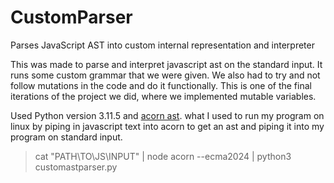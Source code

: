# CustomParser
Parses JavaScript AST into custom internal representation and interpreter 

This was made to parse and interpret javascript ast on the standard input. It runs some custom grammar that we were given.
 We also had to try and not follow mutations in the code and do it functionally. This is one of the final iterations of
 the project we did, where we implemented mutable variables.

Used Python version 3.11.5 and [acorn ast](https://github.com/acornjs/acorn).
what I used to run my program on linux by piping in javascript text into acorn to get an ast and piping it into my program on standard input.
>cat "PATH\TO\JS\INPUT" | node acorn --ecma2024 | python3 customastparser.py 
